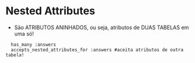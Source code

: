 # Nested Attributes
+ São ATRIBUTOS ANINHADOS, ou seja, atributos de DUAS TABELAS em uma só!

~~~
  has_many :answers
  accepts_nested_attributes_for :answers #aceita atributos de outra tabela!
~~~
